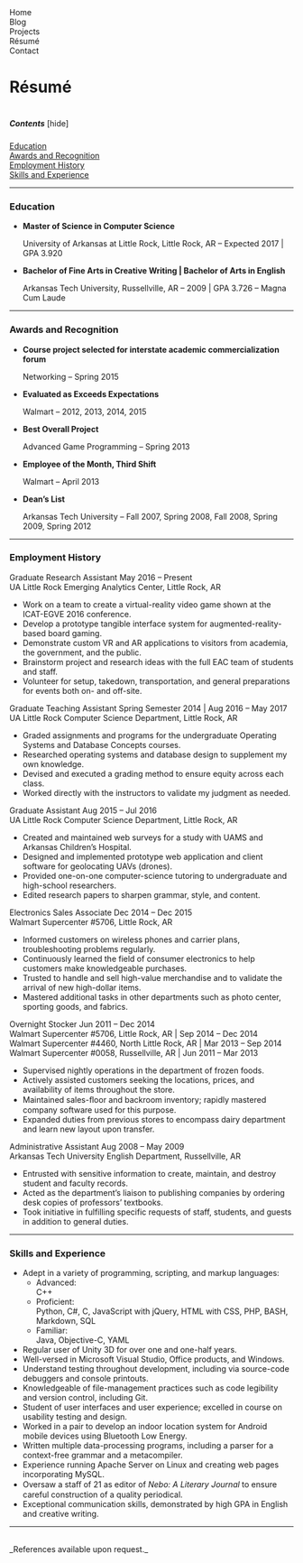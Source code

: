<script src="https://code.jquery.com/jquery-3.2.1.min.js"></script>
<script src="/assets/js/menu-nav.js"></script>

<div id="site-menu" class="site-menu">
  <div id="site-menu-button-containter-home" class="site-menu-button-container"><div id="site-menu-button-home" class="site-menu-button"><span class="site-menu-button-text">Home</span></div></div><div id="site-menu-button-container-blog" class="site-menu-button-container"><div id="site-menu-button-blog" class="site-menu-button"><span class="site-menu-button-text">Blog</span></div></div><div id="site-menu-button-container-projects" class="site-menu-button-container"><div id="site-menu-button-projects" class="site-menu-button"><span class="site-menu-button-text">Projects</span></div></div><div id="site-menu-button-container-resume" class="site-menu-button-container"><div id="site-menu-button-resume" class="site-menu-button disabled"><span class="site-menu-button-text">R&#233;sum&#233;</span></div></div><div id="site-menu-button-container-contact" class="site-menu-button-container"><div id="site-menu-button-contact" class="site-menu-button"><span class="site-menu-button-text">Contact</span></div></div>
</div>

# R&#233;sum&#233; #

<nav class="toc">
  <div class="toc-title">
    <h5 style="display:inline-block">Contents</h5>
    <span class="toc-toggle">[<a class="toc-toggle-text" onclick="toggleTOC()">hide</a>]</span>
  </div>
  <div class="toc-headings">
    <a href="#education">Education</a><br>
    <a href="#awards-and-recognition">Awards and Recognition</a><br>
    <a href="#employment-history">Employment History</a><br>
    <a href="#skills-and-experience">Skills and Experience</a>
  </div>
</nav>

<script>
  function toggleTOC() {
    if($(".toc-headings").is(":visible"))
      $(".toc-toggle-text").html("show");
    else
      $(".toc-toggle-text").html("hide");

    $(".toc-headings").toggle();
  }
</script>

* * *

<div id="education">
  <h3>Education</h3>

  <ul>
    <li class="bullet-point-one"><p><strong>Master of Science in Computer Science</strong><br>
      <div class="bullet-addendum res">University of Arkansas at Little Rock, Little Rock, AR – Expected 2017 | GPA 3.920</div></p></li>
    <li class="bullet-point-one"><p><strong>Bachelor of Fine Arts in Creative Writing | Bachelor of Arts in English</strong><br>
      <div class="bullet-addendum res">Arkansas Tech University, Russellville, AR – 2009 | GPA 3.726 – Magna Cum Laude</div></p></li>
  </ul>
</div>

* * *

<div id="awards-and-recognition">
  <h3>Awards and Recognition</h3>

  <ul>
    <li class="bullet-point-one"><p><strong>Course project selected for interstate academic commercialization forum</strong><br>
      <div class="bullet-addendum res">Networking – Spring 2015</div></p></li>
    <li class="bullet-point-one"><p><strong>Evaluated as Exceeds Expectations</strong><br>
      <div class="bullet-addendum res">Walmart – 2012, 2013, 2014, 2015</div></p></li>
    <li class="bullet-point-one"><p><strong>Best Overall Project</strong><br>
      <div class="bullet-addendum res">Advanced Game Programming – Spring 2013</div></p></li>
    <li class="bullet-point-one"><p><strong>Employee of the Month, Third Shift</strong><br>
      <div class="bullet-addendum res">Walmart – April 2013</div></p></li>
    <li class="bullet-point-one"><p><strong>Dean’s List</strong><br>
      <div class="bullet-addendum res">Arkansas Tech University – Fall 2007, Spring 2008, Fall 2008, Spring 2009, Spring 2012</div></p></li>
  </ul>
</div>

* * *

<div id="employment-history">
  <h3>Employment History</h3>

  <div id="graduate-research-assistant-may16-present" class="job-container">
    <div class="job-title-and-duration">
      <span class="job-title">Graduate Research Assistant</span>
      <span class="job-duration">May 2016 – Present</span>
      <div class="collapse-spans"></div>
    </div>
    <div class="job-description">
      <span class="job-employer">UA Little Rock Emerging Analytics Center, Little Rock, AR</span>
      <ul class="job-activities">
        <li class="bullet-point-two">Work on a team to create a virtual-reality video game shown at the ICAT-EGVE 2016 conference.</li>
        <li class="bullet-point-two">Develop a prototype tangible interface system for augmented-reality-based board gaming.</li>
        <li class="bullet-point-two">Demonstrate custom VR and AR applications to visitors from academia, the government, and the public.</li>
        <li class="bullet-point-two">Brainstorm project and research ideas with the full EAC team of students and staff.</li>
        <li class="bullet-point-two">Volunteer for setup, takedown, transportation, and general preparations for events both on- and off-site.</li>
      </ul>
    </div>
  </div>

  <div id="graduate-teaching-assistant-spr14-aug16-may17" class="job-container">
    <div class="job-title-and-duration">
      <span class="job-title">Graduate Teaching Assistant</span>
      <span class="job-duration">Spring Semester 2014 | Aug 2016 – May 2017</span>
      <div class="collapse-spans"></div>
    </div>
    <div class="job-description">
      <span class="job-employer">UA Little Rock Computer Science Department, Little Rock, AR</span>
      <ul class="job-activities">
        <li class="bullet-point-two">Graded assignments and programs for the undergraduate Operating Systems and Database Concepts courses.</li>
        <li class="bullet-point-two">Researched operating systems and database design to supplement my own knowledge.</li>
        <li class="bullet-point-two">Devised and executed a grading method to ensure equity across each class.</li>
        <li class="bullet-point-two">Worked directly with the instructors to validate my judgment as needed.</li>
      </ul>
    </div>
  </div>

  <div id="graduate-assistant-aug15-jul16" class="job-container">
    <div class="job-title-and-duration">
      <span class="job-title">Graduate Assistant</span>
      <span class="job-duration">Aug 2015 – Jul 2016</span>
      <div class="collapse-spans"></div>
    </div>
    <div class="job-description">
      <span class="job-employer">UA Little Rock Computer Science Department, Little Rock, AR</span>
      <ul class="job-activities">
        <li class="bullet-point-two">Created and maintained web surveys for a study with UAMS and Arkansas Children’s Hospital.</li>
        <li class="bullet-point-two">Designed and implemented prototype web application and client software for geolocating UAVs (drones).</li>
        <li class="bullet-point-two">Provided one-on-one computer-science tutoring to undergraduate and high-school researchers.</li>
        <li class="bullet-point-two">Edited research papers to sharpen grammar, style, and content.</li>
      </ul>
    </div>
  </div>

  <div id="electronics-sales-associate-dec14-dec15" class="job-container">
    <div class="job-title-and-duration">
      <span class="job-title">Electronics Sales Associate</span>
      <span class="job-duration">Dec 2014 – Dec 2015</span>
      <div class="collapse-spans"></div>
    </div>
    <div class="job-description">
      <span class="job-employer">Walmart Supercenter #5706, Little Rock, AR</span>
      <ul class="job-activities">
        <li class="bullet-point-two">Informed customers on wireless phones and carrier plans, troubleshooting problems regularly.</li>
        <li class="bullet-point-two">Continuously learned the field of consumer electronics to help customers make knowledgeable purchases.</li>
        <li class="bullet-point-two">Trusted to handle and sell high-value merchandise and to validate the arrival of new high-dollar items.</li>
        <li class="bullet-point-two">Mastered additional tasks in other departments such as photo center, sporting goods, and fabrics.</li>
      </ul>
    </div>
  </div>

  <div id="overnight-stocker-jun11-dec14" class="job-container">
    <div class="job-title-and-duration">
      <span class="job-title">Overnight Stocker</span>
      <span class="job-duration">Jun 2011 – Dec 2014</span>
      <div class="collapse-spans"></div>
    </div>
    <div class="job-description">
      <div class="job-employer-group">
        <span class="job-employer">Walmart Supercenter #5706, Little Rock, AR | Sep 2014 – Dec 2014</span><br>
        <span class="job-employer">Walmart Supercenter #4460, North Little Rock, AR | Mar 2013 – Sep 2014</span><br>
        <span class="job-employer">Walmart Supercenter #0058, Russellville, AR | Jun 2011 – Mar 2013</span>
      </div>
      <ul class="job-activities">
        <li class="bullet-point-two" style="margin-top: 0.25em">Supervised nightly operations in the department of frozen foods.</li>
        <li class="bullet-point-two">Actively assisted customers seeking the locations, prices, and availability of items throughout the store.</li>
        <li class="bullet-point-two">Maintained sales-ﬂoor and backroom inventory; rapidly mastered company software used for this purpose.</li>
        <li class="bullet-point-two">Expanded duties from previous stores to encompass dairy department and learn new layout upon transfer.</li>
      </ul>
    </div>
  </div>

  <div id="administrative-assistant-aug08-may09" class="job-container">
    <div class="job-title-and-duration">
      <span class="job-title">Administrative Assistant</span>
      <span class="job-duration">Aug 2008 – May 2009</span>
      <div class="collapse-spans"></div>
    </div>
    <div class="job-description">
      <span class="job-employer">Arkansas Tech University English Department, Russellville, AR</span>
      <ul class="job-activities">
        <li class="bullet-point-two">Entrusted with sensitive information to create, maintain, and destroy student and faculty records.</li>
        <li class="bullet-point-two">Acted as the department’s liaison to publishing companies by ordering desk copies of professors’ textbooks.</li>
        <li class="bullet-point-two">Took initiative in fulfilling specific requests of staff, students, and guests in addition to general duties.</li>
      </ul>
    </div>
  </div>
</div>

* * *

<div id="skills-and-experience">
  <h3>Skills and Experience</h3>

  <ul>
    <li class="bullet-point-two contains-sublist">
      Adept in a variety of programming, scripting, and markup languages:
      <ul class="sublist">
        <li class="bullet-point-three"><span class="language-list-header">Advanced:</span><div class="language-list">C++</div></li>
        <li class="bullet-point-three"><span class="language-list-header">Proficient:</span><div class="language-list">Python, C#, C, JavaScript with jQuery, HTML with CSS, PHP, BASH, Markdown, SQL</div></li>
        <li class="bullet-point-three"><span class="language-list-header">Familiar:</span><div class="language-list">Java, Objective-C, YAML</div></li>
      </ul>
    </li>
    <li class="bullet-point-two">Regular user of Unity 3D for over one and one-half years.</li>
    <li class="bullet-point-two">Well-versed in Microsoft Visual Studio,  Office products, and Windows.</li>
    <li class="bullet-point-two">Understand testing throughout development, including via source-code debuggers and console printouts.</li>
    <li class="bullet-point-two">Knowledgeable of file-management practices such as code legibility and version control, including Git.</li>
    <li class="bullet-point-two">Student of user interfaces and user experience; excelled in course on usability testing and design.</li>
    <li class="bullet-point-two">Worked in a pair to develop an indoor location system for Android mobile devices using Bluetooth Low Energy.</li>
    <li class="bullet-point-two">Written multiple data-processing programs, including a parser for a context-free grammar and a metacompiler.</li>
    <li class="bullet-point-two">Experience running Apache Server on Linux and creating web pages incorporating MySQL.</li>
    <li class="bullet-point-two">Oversaw a staﬀ of 21 as editor of <i>Nebo: A Literary Journal</i> to ensure careful construction of a quality periodical.</li>
    <li class="bullet-point-two">Exceptional communication skills, demonstrated by high GPA in English and creative writing.</li>
  </ul>
</div>

* * *

<br>
_References available upon request._
